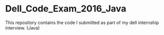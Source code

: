 # Dell_Code_Exam_2016_Java
This repository contains the code I submitted as part of my dell internship interview. (Java)

